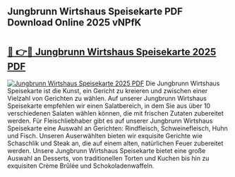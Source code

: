 ## Jungbrunn Wirtshaus Speisekarte PDF Download Online 2025 vNPfK

# <h2><a href="http://gc7p1e.nevu.top/?p=Jungbrunn+Wirtshaus+Speisekarte">🔗 👉🔴 Jungbrunn Wirtshaus Speisekarte 2025 PDF</a></h2>

[![Jungbrunn Wirtshaus Speisekarte 2025 PDF](https://i.imgur.com/dBaPXMq.png)](http://gc7p1e.nevu.top/?p=Jungbrunn+Wirtshaus+Speisekarte)
Die Jungbrunn Wirtshaus Speisekarte ist die Kunst, ein Gericht zu kreieren und zwischen einer Vielzahl von Gerichten zu wählen. Auf unserer Jungbrunn Wirtshaus Speisekarte empfehlen wir einen Salatbereich, in dem Sie aus über 10 verschiedenen Salaten wählen können, die mit frischen Zutaten zubereitet werden. Für Fleischliebhaber gibt es auf unserer Jungbrunn Wirtshaus Speisekarte eine Auswahl an Gerichten: Rindfleisch, Schweinefleisch, Huhn und Fisch. Unseren Auserwählten bieten wir exquisite Gerichte wie Schaschlik und Steak an, die auf einem alten, natürlichen Feuer zubereitet werden. Unsere Jungbrunn Wirtshaus Speisekarte bietet eine große Auswahl an Desserts, von traditionellen Torten und Kuchen bis hin zu exquisiten Crème Brûlée und Schokoladenwaffeln.
